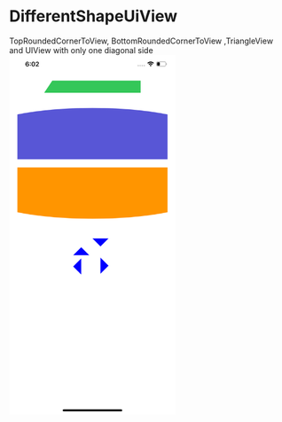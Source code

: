 # DifferentShapeUiView
TopRoundedCornerToView, BottomRoundedCornerToView ,TriangleView and UIView with only one diagonal side
<img src="Simulator%20Screen%20Shot.png" width="300" >


